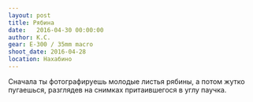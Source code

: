 ```yaml
---
layout: post
title: Рябина
date:   2016-04-30 00:00:00
author: К.С.
gear: E-300 / 35mm macro
shoot_date: 2016-04-28
location: Нахабино
---
```


Сначала ты фотографируешь молодые листья рябины, а потом жутко пугаешься, разглядев на снимках притаившегося в углу паучка.
